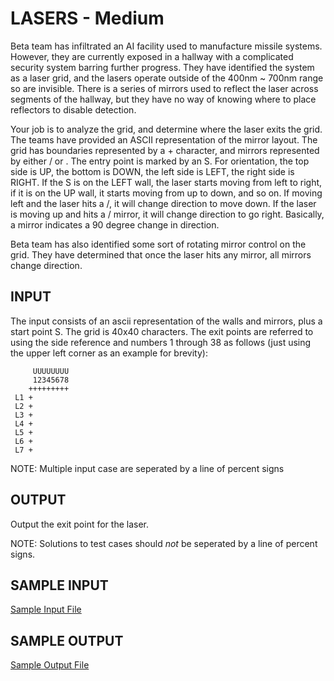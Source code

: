 <!-- RATING: MEDIUM -->
<!-- NAME: LASERS -->
<!-- GENERATOR: generate.pl -->
# LASERS - Medium

Beta team has infiltrated an AI facility used to manufacture missile systems. However, they are currently exposed in a hallway with a complicated security system barring further progress. They have identified the system as a laser grid, and the lasers operate outside of the 400nm ~ 700nm range so are invisible. There is a series of mirrors used to reflect the laser across segments of the hallway, but they have no way of knowing where to place reflectors to disable detection.

Your job is to analyze the grid, and determine where the laser exits the grid. The teams have provided an ASCII representation of the mirror layout. The grid has boundaries represented by a + character, and mirrors represented by either / or \. The entry point is marked by an S. For orientation, the top side is UP, the bottom is DOWN, the left side is LEFT, the right side is RIGHT. If the S is on the LEFT wall, the laser starts moving from left to right, if it is on the UP wall, it starts moving from up to down, and so on. If moving left and the laser hits a /, it will change direction to move down. If the laser is moving up and hits a / mirror, it will change direction to go right. Basically, a mirror indicates a 90 degree change in direction.

Beta team has also identified some sort of rotating mirror control on the grid. They have determined that once the laser hits any mirror, all mirrors change direction.

## INPUT
The input consists of an ascii representation of the walls and mirrors, plus a start point S. The grid is 40x40 characters. The exit points are referred to using the side reference and numbers 1 through 38 as follows (just using the upper left corner as an example for brevity): 

	     UUUUUUUU
	     12345678             
	    +++++++++
	 L1 +           
	 L2 +         
	 L3 +       
	 L4 +          
	 L5 +   
	 L6 +                  
	 L7 +

NOTE: Multiple input case are seperated by a line of percent signs

## OUTPUT
Output the exit point for the laser.

NOTE: Solutions to test cases should *not* be seperated by a line of percent signs.

## SAMPLE INPUT
<a target=new href='/include/lasers-medium-input.txt'>Sample Input File</a>
## SAMPLE OUTPUT
<a target=new href='/include/lasers-medium-output.txt'>Sample Output File</a>
